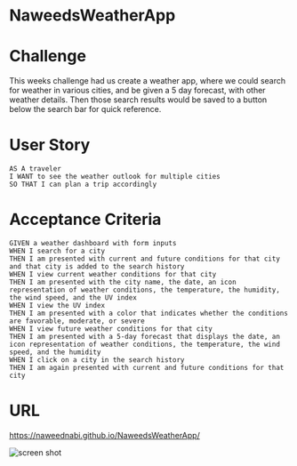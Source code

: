 # NaweedsWeatherApp

# Challenge

This weeks challenge had us create a weather app, where we could search for weather in various cities, and be given a 5 day forecast, with other weather details.   Then those search results would be saved to a button below the search bar for quick reference.


# User Story 

```
AS A traveler
I WANT to see the weather outlook for multiple cities
SO THAT I can plan a trip accordingly
```
# Acceptance Criteria

```
GIVEN a weather dashboard with form inputs
WHEN I search for a city
THEN I am presented with current and future conditions for that city and that city is added to the search history
WHEN I view current weather conditions for that city
THEN I am presented with the city name, the date, an icon representation of weather conditions, the temperature, the humidity, the wind speed, and the UV index
WHEN I view the UV index
THEN I am presented with a color that indicates whether the conditions are favorable, moderate, or severe
WHEN I view future weather conditions for that city
THEN I am presented with a 5-day forecast that displays the date, an icon representation of weather conditions, the temperature, the wind speed, and the humidity
WHEN I click on a city in the search history
THEN I am again presented with current and future conditions for that city
```

# URL

https://naweednabi.github.io/NaweedsWeatherApp/

![screen shot](/assets/weatherAppSS.jpg)